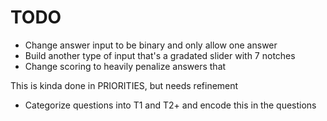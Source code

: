 # TODO
- Change answer input to be binary and only allow one answer
- Build another type of input that's a gradated slider with 7 notches
- Change scoring to heavily penalize answers that 

This is kinda done in PRIORITIES, but needs refinement
- Categorize questions into T1 and T2+ and encode this in the questions